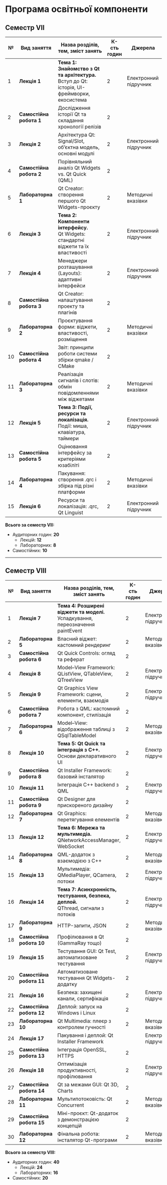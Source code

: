 # Програма освітньої компоненти

## Семестр VII

| № | Вид заняття | Назва розділів, тем, зміст занять | К-сть годин | Джерела |
|---|-------------|------------------------------------|-------------|---------|
| 1 | **Лекція 1** | **Тема 1: Знайомство з Qt та архітектура.**<br> Вступ до Qt: історія, UI-фреймворки, екосистема | 2 | Електронний підручник |
| 2 | **Самостійна робота 1** | Дослідження історії Qt та складання хронології релізів | 2 | |
| 3 | **Лекція 2** | Архітектура Qt: Signal/Slot, об’єктна модель, основні модулі | 2 | Електронний підручник |
| 4 | **Самостійна робота 2** | Порівняльний аналіз Qt Widgets vs. Qt Quick (QML) | 2 | |
| 5 | **Лабораторна 1** | Qt Creator: створення першого Qt Widgets-проєкту | 2 | Методичні вказівки |
| 6 | **Лекція 3** | **Тема 2: Компоненти інтерфейсу.**<br> Qt Widgets: стандартні віджети та їх властивості | 2 | Електронний підручник |
| 7 | **Лекція 4** | Менеджери розташування (Layouts): адаптивні інтерфейси | 2 | Електронний підручник |
| 8 | **Самостійна робота 3** | Qt Creator: налаштування проекту та плагінів | 2 | |
| 9 | **Лабораторна 2** | Проєктування форми: віджети, властивості, розміщення | 2 | Методичні вказівки |
| 10 | **Самостійна робота 4** | Звіт: принципи роботи системи збірки qmake / CMake | 2 | |
| 11 | **Лабораторна 3** | Реалізація сигналів і слотів: обмін повідомленнями між віджетами | 2 | Методичні вказівки |
| 12 | **Лекція 5** | **Тема 3: Події, ресурси та локалізація.**<br> Події: миша, клавіатура, таймери | 2 | Електронний підручник |
| 13 | **Самостійна робота 5** | Оцінювання інтерфейсу за критеріями юзабіліті | 2 | |
| 14 | **Лабораторна 4** | Пакування: створення .qrc і збірка під різні платформи | 2 | Методичні вказівки |
| 15 | **Лекція 6** | Ресурси та локалізація: .qrc, Qt Linguist | 2 | Електронний підручник |

**Всього за семестр VII:**
- Аудиторних годин: **20**
  - Лекцій: **12**
  - Лабораторних: **8**
- Самостійних: **10**

---

## Семестр VIII

| № | Вид заняття | Назва розділів, тем, зміст занять | К-сть годин | Джерела |
|---|-------------|------------------------------------|-------------|---------|
| 1 | **Лекція 7** | **Тема 4: Розширені віджети та моделі.**<br> Успадкування, переозначення paintEvent | 2 | Електронний підручник |
| 2 | **Лабораторна 5** | Власний віджет: кастомний рендеринг | 2 | Методичні вказівки |
| 3 | **Самостійна робота 6** | Qt Quick Controls: огляд та реферат | 2 | |
| 4 | **Лекція 8** | Model–View Framework: QListView, QTableView, QTreeView | 2 | Електронний підручник |
| 5 | **Лекція 9** | Qt Graphics View Framework: сцени, елементи, взаємодія | 2 | Електронний підручник |
| 6 | **Самостійна робота 7** | Робота з QML: кастомний компонент, стилізація | 2 | |
| 7 | **Лабораторна 6** | Model–View: відображення таблиці з QSqlTableModel | 2 | Методичні вказівки |
| 8 | **Лекція 10** | **Тема 5: Qt Quick та інтеграція з C++.**<br> Основи декларативного UI | 2 | Електронний підручник |
| 9 | **Самостійна робота 8** | Qt Installer Framework: базовий інсталятор | 2 | |
| 10 | **Лекція 11** | Інтеграція C++ backend з QML | 2 | Електронний підручник |
| 11 | **Самостійна робота 9** | Qt Designer для прискореного дизайну | 2 | |
| 12 | **Лабораторна 7** | Qt Graphics: перетягування елементів | 2 | Методичні вказівки |
| 13 | **Лекція 12** | **Тема 6: Мережа та мультимедіа.**<br> QNetworkAccessManager, WebSocket | 2 | Електронний підручник |
| 14 | **Лабораторна 8** | QML-додаток з взаємодією з C++ | 2 | Методичні вказівки |
| 15 | **Лекція 13** | Мультимедіа: QMediaPlayer, QCamera, потоки | 2 | Електронний підручник |
| 16 | **Лекція 14** | **Тема 7: Асинхронність, тестування, безпека, деплой.**<br> QThread, сигнали з потоків | 2 | Електронний підручник |
| 17 | **Лабораторна 9** | HTTP-запити, JSON | 2 | Методичні вказівки |
| 18 | **Самостійна робота 10** | Профілювання в Qt (GammaRay тощо) | 2 | |
| 19 | **Лекція 15** | Тестування GUI: Qt Test, автоматизоване тестування | 2 | Електронний підручник |
| 20 | **Самостійна робота 11** | Автоматизоване тестування Qt Widgets-додатку | 2 | |
| 21 | **Лекція 16** | Безпека: захищені канали, сертифікація | 2 | Електронний підручник |
| 22 | **Самостійна робота 12** | Деплой: запуск на Windows і Linux | 2 | |
| 23 | **Лабораторна 10** | Qt Multimedia: плеєр з контролем гучності | 2 | Методичні вказівки |
| 24 | **Лекція 17** | Пакування і деплой: Qt Installer Framework | | Електронний підручник |
| 25 | **Самостійна робота 13** | Інтеграція OpenSSL, HTTPS | 2 | |
| 26 | **Лекція 18** | Оптимізація продуктивності, профілювання | 2 | Електронний підручник |
| 27 | **Самостійна робота 14** | Qt за межами GUI: Qt 3D, Charts | 2 | |
| 28 | **Лабораторна 11** | Мультипотоковість: Qt Concurrent | 2 | Методичні вказівки |
| 29 | **Самостійна робота 15** | Міні-проєкт: Qt-додаток з демонстрацією концепцій | 2 | |
| 30 | **Лабораторна 12** | Фінальна робота: інсталятор Qt-програми | 2 | Методичні вказівки |

**Всього за семестр VIII:**
- Аудиторних годин: **40**
  - Лекцій: **24**
  - Лабораторних: **16**
- Самостійних: **20**
